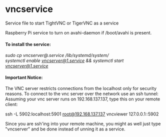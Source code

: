 # vncservice
Service file to start TightVNC or TigerVNC as a service

Raspberry Pi service to turn on avahi-daemon if /boot/avahi is present.  



#### To install the service:  

*sudo cp vncserver@.service /lib/systemd/system/*  
*systemctl enable vncserver@1.service && systemctl start vncserver@1.service*

#### Important Notice:

The VNC server restricts connections from the localhost only for security reasons. To connect to the vnc server over the network use an ssh tunnel:
Assuming your vnc server runs on 192.168.137.137, type this on your remote client:

ssh -L 5902:localhost:5901 root@192.168.137.137
vncviewer 127.0.0.1::5902

Since you are ssh'ing into your remote machine, you might as well just type "vncserver" and be done instead of unning it as a service.
